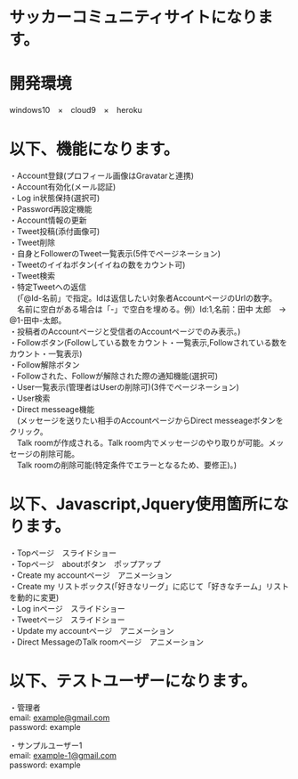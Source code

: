 # サッカーコミュニティサイトになります。

# 開発環境

windows10　×　cloud9　×　heroku

# 以下、機能になります。

・Account登録(プロフィール画像はGravatarと連携)  
・Account有効化(メール認証)  
・Log in状態保持(選択可)  
・Password再設定機能  
・Account情報の更新  
・Tweet投稿(添付画像可)  
・Tweet削除  
・自身とFollowerのTweet一覧表示(5件でページネーション)  
・Tweetのイイねボタン(イイねの数をカウント可)  
・Tweet検索  
・特定Tweetへの返信  
　(「@Id-名前」で指定。Idは返信したい対象者AccountページのUrlの数字。  
　名前に空白がある場合は「-」で空白を埋める。例）Id:1,名前：田中 太郎　→　@1-田中-太郎。  
・投稿者のAccountページと受信者のAccountページでのみ表示。)  
・Followボタン(Followしている数をカウント・一覧表示,Followされている数をカウント・一覧表示)  
・Follow解除ボタン  
・Followされた、Followが解除された際の通知機能(選択可)  
・User一覧表示(管理者はUserの削除可)(3件でページネーション)  
・User検索  
・Direct messeage機能  
　(メッセージを送りたい相手のAccountページからDirect messeageボタンをクリック。  
　Talk roomが作成される。Talk room内でメッセージのやり取りが可能。メッセージの削除可能。  
　Talk roomの削除可能(特定条件でエラーとなるため、要修正)。)  

# 以下、Javascript,Jquery使用箇所になります。

・Topページ　スライドショー  
・Topページ　aboutボタン　ポップアップ  
・Create my accountページ　アニメーション  
・Create my リストボックス(「好きなリーグ」に応じて「好きなチーム」リストを動的に変更)  
・Log inページ　スライドショー  
・Tweetページ　スライドショー  
・Update my accountページ　アニメーション  
・Direct MessageのTalk roomページ　アニメーション  

# 以下、テストユーザーになります。

・管理者  
  email: example@gmail.com  
  password: example  

・サンプルユーザー1  
  email: example-1@gmail.com  
  password: example  